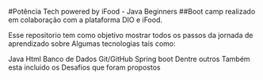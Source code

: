 #Potência Tech powered by iFood - Java Beginners
##Boot camp realizado em colaboração com a plataforma DIO e iFood.

Esse repositorio tem como objetivo mostrar todos os passos da jornada de aprendizado sobre Algumas tecnologias tais como:

Java
Html
Banco de Dados
Git/GitHub
Spring boot
Dentre outros
Também esta incluido os Desafios que foram propostos
